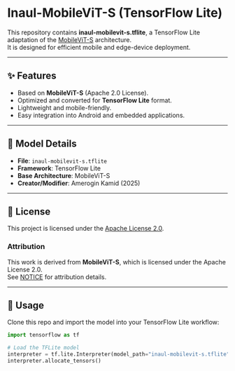 # Inaul-MobileViT-S (TensorFlow Lite)

This repository contains **inaul-mobilevit-s.tflite**, a TensorFlow Lite adaptation of the [MobileViT-S](https://github.com/apple/ml-cvnets) architecture.  
It is designed for efficient mobile and edge-device deployment.

---

## ✨ Features
- Based on **MobileViT-S** (Apache 2.0 License).
- Optimized and converted for **TensorFlow Lite** format.
- Lightweight and mobile-friendly.
- Easy integration into Android and embedded applications.

---

## 📌 Model Details
- **File**: `inaul-mobilevit-s.tflite`  
- **Framework**: TensorFlow Lite  
- **Base Architecture**: MobileViT-S  
- **Creator/Modifier**: Amerogin Kamid (2025)  

---

## 📜 License
This project is licensed under the [Apache License 2.0](LICENSE).

### Attribution
This work is derived from **MobileViT-S**, which is licensed under the Apache License 2.0.  
See [NOTICE](NOTICE) for attribution details.

---

## 🚀 Usage
Clone this repo and import the model into your TensorFlow Lite workflow:

```python
import tensorflow as tf

# Load the TFLite model
interpreter = tf.lite.Interpreter(model_path="inaul-mobilevit-s.tflite")
interpreter.allocate_tensors()

